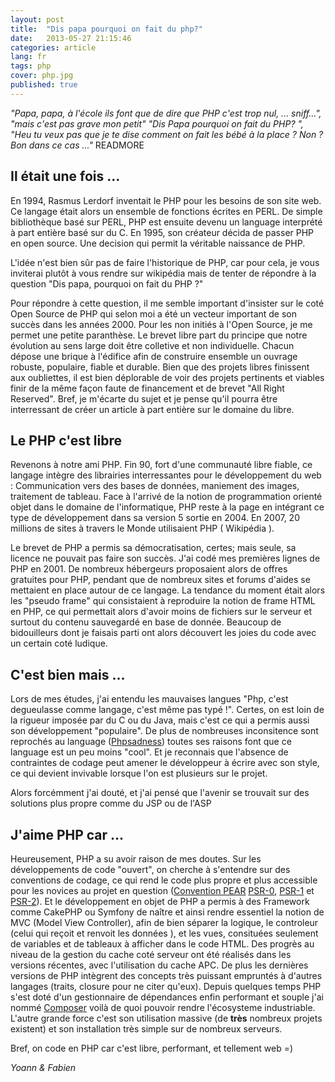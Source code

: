 ```yaml
---
layout: post
title:  "Dis papa pourquoi on fait du php?" 
date:   2013-05-27 21:15:46
categories: article
lang: fr
tags: php
cover: php.jpg
published: true
---
```


_"Papa, papa, à l'école ils font que de dire que PHP c'est trop nul, ... sniff...", "mais c'est pas grave mon petit" "Dis Papa pourquoi on fait du PHP? ", "Heu tu veux pas que je te dise comment on fait les bébé à la place ? Non ? Bon dans ce cas ..."_
READMORE
## Il était une fois ...

En 1994, Rasmus Lerdorf inventait le PHP pour les besoins de son site web. Ce langage était alors un ensemble de fonctions écrites
en PERL. De simple bibliothèque basé sur PERL, PHP est ensuite devenu un language interprété à part entière basé sur du C.
En 1995, son créateur décida de passer PHP en open source. Une decision qui permit la véritable naissance de PHP.

L'idée n'est bien sûr pas de faire l'historique de PHP, car pour cela, je vous inviterai plutôt à vous rendre sur wikipédia
mais de tenter de répondre à la question "Dis papa, pourquoi on fait du PHP ?"

Pour répondre à cette question, il me semble important d'insister sur le coté Open Source de PHP qui selon moi a été un 
vecteur important de son succès dans les années 2000. Pour les non initiés à l'Open Source, je me permet une petite paranthèse. 
Le brevet libre part du principe que notre évolution au sens large doit être colletive et non individuelle. Chacun dépose une brique à l'édifice
afin de construire ensemble un ouvrage robuste, populaire, fiable et durable. Bien que des projets libres finissent aux oubliettes,
il est bien déplorable de voir des projets pertinents et viables finir de la même façon faute de financement et de brevet "All Right Reserved". 
Bref, je m'écarte du sujet et je pense qu'il pourra être interressant de créer un article à part entière sur le domaine du libre.

## Le PHP c'est libre

Revenons à notre ami PHP. Fin 90, fort d'une communauté libre fiable, ce langage intègre des librairies interressantes pour 
le développement du web : Communication vers des bases de données, maniement des images, traitement de tableau. 
Face à l'arrivé de la notion de programmation orienté objet dans le domaine de l'informatique, PHP reste à la page en intégrant
ce type de développement dans sa version 5 sortie en 2004. En 2007, 20 millions de sites à travers le Monde utilisaient PHP
( Wikipédia ).

Le brevet de PHP a permis sa démocratisation, certes; mais seule, sa licence ne pouvait pas faire son succès.
J'ai codé mes premières lignes de PHP en 2001. De nombreux hébergeurs proposaient alors de offres gratuites pour PHP, pendant
que de nombreux sites et forums d'aides se mettaient en place autour de ce langage. La tendance du moment était alors les
"pseudo frame" qui consistaient à reproduire la notion de frame HTML en PHP, ce qui permettait alors d'avoir moins de fichiers
sur le serveur et surtout du contenu sauvegardé en base de donnée. Beaucoup de bidouilleurs dont je faisais parti ont alors découvert
les joies du code avec un certain coté ludique.

## C'est bien mais ...

Lors de mes études, j'ai entendu les mauvaises langues "Php, c'est degueulasse comme langage, c'est même pas typé !".
Certes, on est loin de la rigueur imposée par du C ou du Java, mais c'est ce qui a permis aussi son développement "populaire". De plus de nombreuses inconsitence sont reprochés au language ([Phpsadness](http://phpsadness.com/)) toutes ses raisons font que ce language est un peu moins "cool".
Et je reconnais que l'absence de contraintes de codage peut amener le développeur à écrire avec son style, ce qui devient invivable lorsque l'on est plusieurs sur le projet. 

Alors forcémment j'ai douté, et j'ai pensé que l'avenir se trouvait sur des solutions plus propre comme du JSP ou de l'ASP

## J'aime PHP car ...

Heureusement, PHP a su avoir raison de mes doutes. Sur les développements de code "ouvert", on cherche à s'entendre sur des conventions de codage, ce qui rend le code plus propre et plus accessible pour les novices au projet en question ([Convention PEAR](http://pear.php.net/manual/en/standards.php)  [PSR-0](https://github.com/php-fig/fig-standards/blob/master/accepted/PSR-0.md), [PSR-1](https://github.com/php-fig/fig-standards/blob/master/accepted/PSR-1-basic-coding-standard.md) et [PSR-2](https://github.com/php-fig/fig-standards/blob/master/accepted/PSR-2-coding-style-guide.md)). 
Et le développement en objet de PHP a permis à des Framework comme CakePHP ou Symfony de naître et ainsi rendre essentiel la notion de MVC
(Model View Controller), afin de bien séparer la logique, le controleur (celui qui reçoit et renvoit les données ), et les 
vues, consituées seulement de variables et de tableaux à afficher dans le code HTML. 
Des progrès au niveau de la gestion du cache coté serveur ont été réalisés dans les versions récentes, avec l'utilisation du cache APC. 
De plus les dernières versions de PHP intègrent des concepts très puissant empruntés à d'autres langages (traits, closure pour ne citer qu'eux). 
Depuis quelques temps PHP s'est doté d'un gestionnaire de dépendances enfin performant et souple j'ai nommé [Composer](http://getcomposer.org/) voilà de quoi pouvoir rendre l'écosysteme industriable. L'autre grande force c'est son utilisation massive (de __très__  nombreux projets existent) et son installation très simple sur de nombreux serveurs.

Bref, on code en PHP car c'est libre, performant, et tellement web =)

_Yoann & Fabien_
